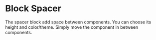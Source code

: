 # Block Spacer

The spacer block add space between components. You can choose its height and color/theme. Simply move the component in between components.
